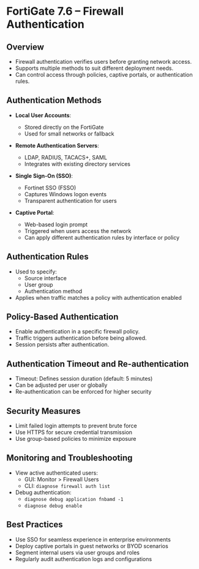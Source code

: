 # FortiGate 7.6 – Firewall Authentication

## Overview

- Firewall authentication verifies users before granting network access.
- Supports multiple methods to suit different deployment needs.
- Can control access through policies, captive portals, or authentication rules.

## Authentication Methods

- **Local User Accounts**:
  - Stored directly on the FortiGate
  - Used for small networks or fallback

- **Remote Authentication Servers**:
  - LDAP, RADIUS, TACACS+, SAML
  - Integrates with existing directory services

- **Single Sign-On (SSO)**:
  - Fortinet SSO (FSSO)
  - Captures Windows logon events
  - Transparent authentication for users

- **Captive Portal**:
  - Web-based login prompt
  - Triggered when users access the network
  - Can apply different authentication rules by interface or policy

## Authentication Rules

- Used to specify:
  - Source interface
  - User group
  - Authentication method
- Applies when traffic matches a policy with authentication enabled

## Policy-Based Authentication

- Enable authentication in a specific firewall policy.
- Traffic triggers authentication before being allowed.
- Session persists after authentication.

## Authentication Timeout and Re-authentication

- Timeout: Defines session duration (default: 5 minutes)
- Can be adjusted per user or globally
- Re-authentication can be enforced for higher security

## Security Measures

- Limit failed login attempts to prevent brute force
- Use HTTPS for secure credential transmission
- Use group-based policies to minimize exposure

## Monitoring and Troubleshooting

- View active authenticated users:
  - GUI: Monitor > Firewall Users
  - CLI: `diagnose firewall auth list`
- Debug authentication:
  - `diagnose debug application fnbamd -1`
  - `diagnose debug enable`

## Best Practices

- Use SSO for seamless experience in enterprise environments
- Deploy captive portals in guest networks or BYOD scenarios
- Segment internal users via user groups and roles
- Regularly audit authentication logs and configurations
